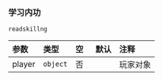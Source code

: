 ### 学习内功

`readskillng`

| 参数   | 类型     | 空   | 默认 | 注释     |
| :----- | :------- | :--- | :--- | :------- |
| player | `object` | 否   |      | 玩家对象 |


